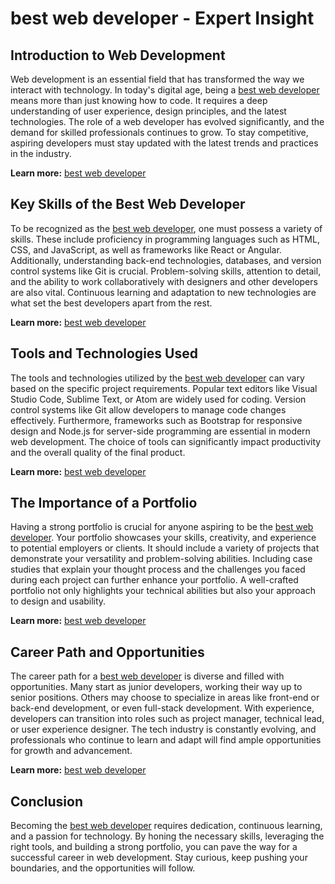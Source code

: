 # best web developer - Expert Insight

## Introduction to Web Development

Web development is an essential field that has transformed the way we interact with technology. In today's digital age, being a <a href="gstechhub.com.ng" target="_blank" rel="noopener noreferrer">best web developer</a> means more than just knowing how to code. It requires a deep understanding of user experience, design principles, and the latest technologies. The role of a web developer has evolved significantly, and the demand for skilled professionals continues to grow. To stay competitive, aspiring developers must stay updated with the latest trends and practices in the industry.

**Learn more:** [best web developer](https://gstechhub.com.ng)

## Key Skills of the Best Web Developer

To be recognized as the <a href="gstechhub.com.ng" target="_blank" rel="noopener noreferrer">best web developer</a>, one must possess a variety of skills. These include proficiency in programming languages such as HTML, CSS, and JavaScript, as well as frameworks like React or Angular. Additionally, understanding back-end technologies, databases, and version control systems like Git is crucial. Problem-solving skills, attention to detail, and the ability to work collaboratively with designers and other developers are also vital. Continuous learning and adaptation to new technologies are what set the best developers apart from the rest.

**Learn more:** [best web developer](https://gstechhub.com.ng)

## Tools and Technologies Used

The tools and technologies utilized by the <a href="gstechhub.com.ng" target="_blank" rel="noopener noreferrer">best web developer</a> can vary based on the specific project requirements. Popular text editors like Visual Studio Code, Sublime Text, or Atom are widely used for coding. Version control systems like Git allow developers to manage code changes effectively. Furthermore, frameworks such as Bootstrap for responsive design and Node.js for server-side programming are essential in modern web development. The choice of tools can significantly impact productivity and the overall quality of the final product.

**Learn more:** [best web developer](https://gstechhub.com.ng)

## The Importance of a Portfolio

Having a strong portfolio is crucial for anyone aspiring to be the <a href="gstechhub.com.ng" target="_blank" rel="noopener noreferrer">best web developer</a>. Your portfolio showcases your skills, creativity, and experience to potential employers or clients. It should include a variety of projects that demonstrate your versatility and problem-solving abilities. Including case studies that explain your thought process and the challenges you faced during each project can further enhance your portfolio. A well-crafted portfolio not only highlights your technical abilities but also your approach to design and usability.

**Learn more:** [best web developer](https://gstechhub.com.ng)

## Career Path and Opportunities

The career path for a <a href="gstechhub.com.ng" target="_blank" rel="noopener noreferrer">best web developer</a> is diverse and filled with opportunities. Many start as junior developers, working their way up to senior positions. Others may choose to specialize in areas like front-end or back-end development, or even full-stack development. With experience, developers can transition into roles such as project manager, technical lead, or user experience designer. The tech industry is constantly evolving, and professionals who continue to learn and adapt will find ample opportunities for growth and advancement.

**Learn more:** [best web developer](https://gstechhub.com.ng)

## Conclusion

Becoming the <a href="gstechhub.com.ng" target="_blank" rel="noopener noreferrer">best web developer</a> requires dedication, continuous learning, and a passion for technology. By honing the necessary skills, leveraging the right tools, and building a strong portfolio, you can pave the way for a successful career in web development. Stay curious, keep pushing your boundaries, and the opportunities will follow.
